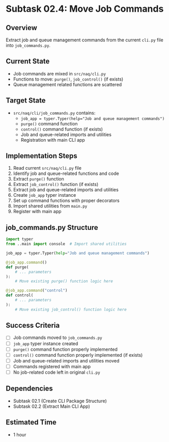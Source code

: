 # Subtask 02.4: Move Job Commands

## Overview
Extract job and queue management commands from the current `cli.py` file into `job_commands.py`.

## Current State
- Job commands are mixed in `src/naq/cli.py`
- Functions to move: `purge()`, `job_control()` (if exists)
- Queue management related functions are scattered

## Target State
- `src/naq/cli/job_commands.py` contains:
  - `job_app = typer.Typer(help="Job and queue management commands")`
  - `purge()` command function
  - `control()` command function (if exists)
  - Job and queue-related imports and utilities
  - Registration with main CLI app

## Implementation Steps
1. Read current `src/naq/cli.py` file
2. Identify job and queue-related functions and code
3. Extract `purge()` function
4. Extract `job_control()` function (if exists)
5. Extract job and queue-related imports and utilities
6. Create `job_app` typer instance
7. Set up command functions with proper decorators
8. Import shared utilities from `main.py`
9. Register with main app

## job_commands.py Structure
```python
import typer
from ..main import console  # Import shared utilities

job_app = typer.Typer(help="Job and queue management commands")

@job_app.command()
def purge(
    # ... parameters
):
    # Move existing purge() function logic here

@job_app.command("control")
def control(
    # ... parameters
):
    # Move existing job_control() function logic here
```

## Success Criteria
- [ ] Job commands moved to `job_commands.py`
- [ ] `job_app` typer instance created
- [ ] `purge()` command function properly implemented
- [ ] `control()` command function properly implemented (if exists)
- [ ] Job and queue-related imports and utilities moved
- [ ] Commands registered with main app
- [ ] No job-related code left in original `cli.py`

## Dependencies
- Subtask 02.1 (Create CLI Package Structure)
- Subtask 02.2 (Extract Main CLI App)

## Estimated Time
- 1 hour
